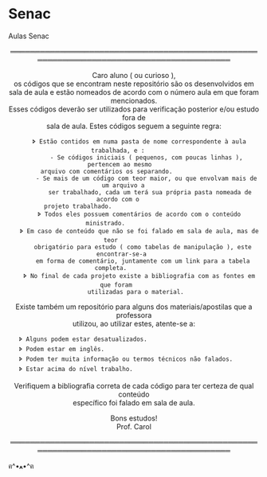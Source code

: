 # Senac
Aulas Senac

<div align="center"> 
    ═════════════════════════════════════════════════════════════════════════════════════════   
    
Caro aluno ( ou curioso ),                                                              
os códigos que se encontram neste repositório são os desenvolvidos em sala de aula e 
estão nomeados de acordo com o número aula em que foram mencionados.                    
Esses códigos deverão ser utilizados para verificação posterior e/ou estudo fora de     
sala de aula. Estes códigos seguem a seguinte regra:                                    
                                                                                            
       🢖 Estão contidos em numa pasta de nome correspondente à aula trabalhada, e :         
           - Se códigos iniciais ( pequenos, com poucas linhas ), pertencem ao mesmo        
             arquivo com comentários os separando.                                          
           - Se mais de um código com teor maior, ou que envolvam mais de um arquivo a      
             ser trabalhado, cada um terá sua própria pasta nomeada de acordo com o         
              projeto trabalhado.                                                           
       🢖 Todos eles possuem comentários de acordo com o conteúdo ministrado.                
       🢖 Em caso de conteúdo que não se foi falado em sala de aula, mas de teor             
         obrigatório para estudo ( como tabelas de manipulação ), este encontrar-se-a       
         em forma de comentário, juntamente com um link para a tabela completa.             
       🢖 No final de cada projeto existe a bibliografia com as fontes em que foram          
         utilizadas para o material.    
                                                                                            
Existe também um repositório para alguns dos materiais/apostilas que a professora       
utilizou, ao utilizar estes, atente-se a:                                               
                                                                                            
       🢖 Alguns podem estar desatualizados.                                                 
       🢖 Podem estar em inglês.                                                             
       🢖 Podem ter muita informação ou termos técnicos não falados.                         
       🢖 Estar acima do nível trabalho.                                                     
                                                                                            
Verifiquem a bibliografia correta de cada código para ter certeza de qual conteúdo      
específico foi falado em sala de aula.                                                  
                                                                                            
Bons estudos!                                                                           
Prof. Carol                                                                             
    
═════════════════════════════════════════════════════════════════════════════════════════     
</div>












ฅ^•ﻌ•^ฅ
